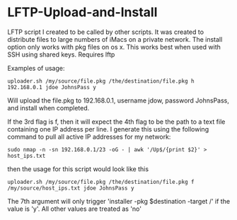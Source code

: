 # LFTP-Upload-and-Install

LFTP script I created to be called by other scripts.  It was created to distribute files to large numbers of iMacs on a private network.
The install option only works with pkg files on os x.
This works best when used with SSH using shared keys.
Requires lftp

Examples of usage:


`uploader.sh /my/source/file.pkg /the/destination/file.pkg h 192.168.0.1 jdoe JohnsPass y`

Will upload the file.pkg to 192.168.0.1, username jdow, password JohnsPass, and install when completed.
    
If the 3rd flag is f, then it will expect the 4th flag to be the path to a text file containing one IP address per line.
I generate this using the following command to pull all active IP addresses for my network:

`sudo nmap -n -sn 192.168.0.1/23 -oG - | awk '/Up$/{print $2}' > host_ips.txt`

then the usage for this script would look like this

`uploader.sh /my/source/file.pkg /the/destination/file.pkg f /my/source/host_ips.txt jdoe JohnsPass y`

The 7th argument will only trigger 'installer -pkg $destination -target /' if the value is 'y'.  All other values are treated as 'no'

